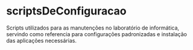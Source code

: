 # scriptsDeConfiguracao
Scripts utilizados para as manutenções no laboratório de informática, servindo como referencia para configurações padronizadas e instalação das aplicações necessárias.

